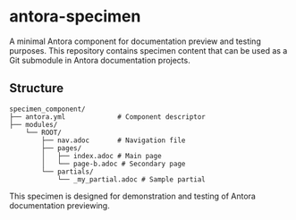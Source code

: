 # antora-specimen

A minimal Antora component for documentation preview and testing purposes. This repository contains specimen content that can be used as a Git submodule in Antora documentation projects.

## Structure

```
specimen_component/
├── antora.yml             # Component descriptor 
├── modules/
    └── ROOT/
        ├── nav.adoc       # Navigation file
        ├── pages/
        │   ├── index.adoc # Main page
        │   └── page-b.adoc # Secondary page
        └── partials/
            └── _my_partial.adoc # Sample partial
```

This specimen is designed for demonstration and testing of Antora documentation previewing.
